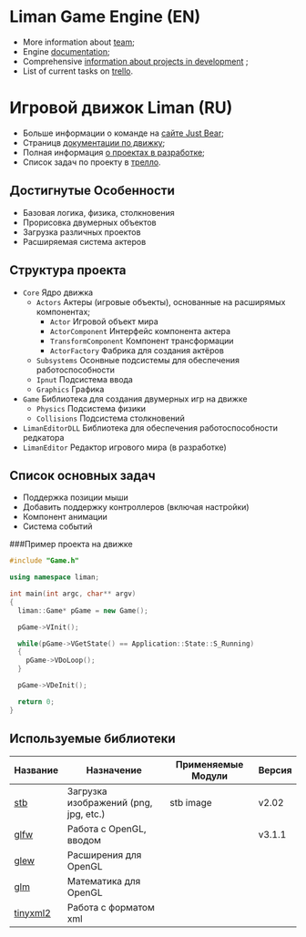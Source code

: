 # Liman Game Engine (EN)
* More information about [team](http://justbear.org/);
* Engine [documentation](http://matthewpoletin.ru/projects/liman/documentation);
* Comprehensive [information about projects in development](http://matthewpoletin.ru/projects) ;
* List of current tasks on [trello](https://trello.com/b/g1HdHrUA).

# Игровой движок Liman (RU)
* Больше информации о команде на [сайте Just Bear](http://justbear.org/);
* Страницв [документации по движку](http://matthewpoletin.ru/projects/liman/documentation);
* Полная информация [о проектах в разработке](http://matthewpoletin.ru/projects/);
* Список задач по проекту в [трелло](https://trello.com/b/g1HdHrUA).

## Достигнутые Особенности
* Базовая логика, физика, столкновения
* Прорисовка двумерных объектов
* Загрузка различных проектов
* Расширяемая система актеров

## Структура проекта
* ``Core`` Ядро движка
  * ``Actors`` Актеры (игровые объекты), основанные на расширямых компонентах;
    * ``Actor`` Игровой объект мира
    * ``ActorComponent`` Интерфейс компонента актера
    * ``TransformComponent`` Компонент трансформации
    * ``ActorFactory`` Фабрика для создания актёров
  * ``Subsystems`` Осонвные подсистемы для обеспечения работоспособности
  * ``Ipnut`` Подсистема ввода
  * ``Graphics`` Графика
* ``Game`` Библиотека для создания двумерных игр на движке
  * ``Physics`` Подсистема физики
  * ``Collisions`` Подсистема столкновений 
* ``LimanEditorDLL`` Библиотека для обеспечения работоспособности редкатора
* ``LimanEditor`` Редактор игрового мира (в разработке)

## Список основных задач
* Поддержка позиции мыши
* Добавить поддержку контроллеров (включая настройки)
* Компонент анимации
* Система событий

###Пример проекта на движке
```C++
#include "Game.h"

using namespace liman;

int main(int argc, char** argv)
{
  liman::Game* pGame = new Game();

  pGame->VInit();

  while(pGame->VGetState() == Application::State::S_Running)
  {
    pGame->VDoLoop();
  }

  pGame->VDeInit();

  return 0;
}
````

## Используемые библиотеки
| Название                                           | Назначение                            | Применяемые Модули       | Версия
|----------------------------------------------------|---------------------------------------|--------------------------|-------------
| [stb](https://github.com/nothings/stb)             | Загрузка изображений (png, jpg, etc.) | stb image                | v2.02
| [glfw](http://www.glfw.org/)                       | Работа с OpenGL, вводом               |                          | v3.1.1
| [glew](http://glew.sourceforge.net/)               | Расширения для OpenGL                 |                          |
| [glm](http://glm.g-truc.net/0.9.7/)                | Математика для OpenGL                 |                          |
| [tinyxml2](https://github.com/leethomason/tinyxml2)| Работа с форматом xml                 |                          |
